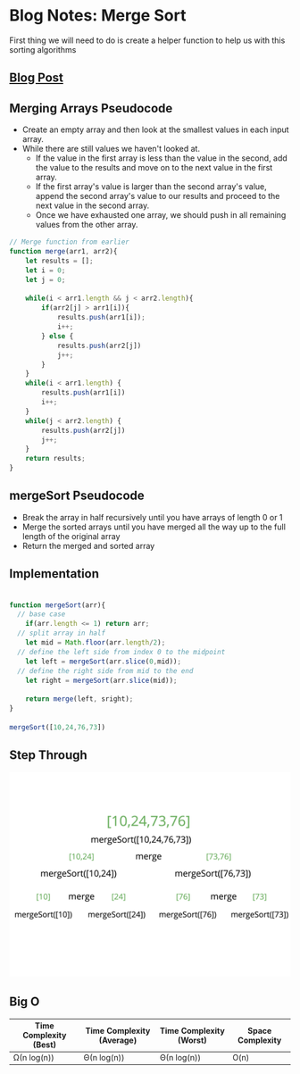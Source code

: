 # Blog Notes: Merge Sort

First thing we will need to do is create a helper function to help us with this sorting algorithms

## [Blog Post](https://www.notion.so/jeremycleland/MergeSort-0b542afdf8674d458cb480b5a4e9ea87?pvs=4)

## Merging Arrays Pseudocode

- Create an empty array and then look at the smallest values in each input array.
- While there are still values we haven't looked at.
  - If the value in the first array is less than the value in the second, add the value to the results and move on to the next value in the first array.
  - If the first array's value is larger than the second array's value, append the second array's value to our results and proceed to the next value in the second array.
  - Once we have exhausted one array, we should push in all remaining values from the other array.

```jsx
// Merge function from earlier
function merge(arr1, arr2){
    let results = [];
    let i = 0;
    let j = 0;

    while(i < arr1.length && j < arr2.length){
        if(arr2[j] > arr1[i]){
            results.push(arr1[i]);
            i++;
        } else {
            results.push(arr2[j])
            j++;
        }
    }
    while(i < arr1.length) {
        results.push(arr1[i])
        i++;
    }
    while(j < arr2.length) {
        results.push(arr2[j])
        j++;
    }
    return results;
}
```

## mergeSort Pseudocode

- Break the array in half recursively until you have arrays of length 0 or 1
- Merge the sorted arrays until you have merged all the way up to the full length of the original array
- Return the merged and sorted array

## Implementation

```jsx

function mergeSort(arr){
  // base case
    if(arr.length <= 1) return arr;
  // split array in half
    let mid = Math.floor(arr.length/2);
  // define the left side from index 0 to the midpoint
    let left = mergeSort(arr.slice(0,mid));
  // define the right side from mid to the end
    let right = mergeSort(arr.slice(mid));

    return merge(left, sright);
}

mergeSort([10,24,76,73])
```

## Step Through

![Untitled](./assets/Untitled.png)

## Big O

| Time Complexity (Best) | Time Complexity (Average) | Time Complexity (Worst) | Space Complexity |
| --- | --- | --- | --- |
| Ω(n log(n)) | Θ(n log(n)) | Θ(n log(n)) | O(n) |
